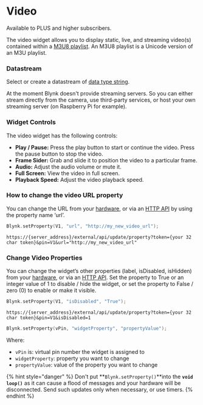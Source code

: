 # Video

Available to PLUS and higher subscribers.

The video widget allows you to display static, live, and streaming video(s) contained within a [M3U8 playlist](https://www.rfc-editor.org/rfc/rfc8216.html).  An M3U8 playlist is a Unicode version of an M3U playlist. &#x20;

### Datastream

Select or create a datastream of [data type string](../templates/datastreams/datastreams-common-settings/data-type.md).

At the moment Blynk doesn't provide streaming servers. So you can either stream directly from the camera, use third-party services, or host your own streaming server (on Raspberry Pi for example).

### Widget Controls

The video widget has the following controls:

* **Play / Pause:**  Press the play button to start or continue the video.  Press the pause button to stop the video. &#x20;
* **Frame Sider:**  Grab and slide it to position the video to a particular frame. &#x20;
* **Audio:** Adjust the audio volume or mute it.&#x20;
* **Full Screen:**  View the video in full screen.&#x20;
* **Playback Speed:**  Adjust the video playback speed. &#x20;

### How to change the video URL property

You can change the URL from your [hardware](../../blynk-library-firmware-api/widget-properties.md), or via an [HTTP API](../../blynk.cloud/update-property.md) by using the property name ‘url’.

```cpp
Blynk.setProperty(V1, "url", "http://my_new_video_url");
```

```
https://{server_address}/external/api/update/property?token={your 32 char token}&pin=V1&url="http://my_new_video_url"
```

### Change Video Properties

You can change the widget’s other properties (label, isDisabled, isHidden) from your [hardware](../../blynk-library-firmware-api/widget-properties.md), or via an [HTTP API](../../blynk.cloud/update-property.md). Set the property to True or an integer value of 1 to disable / hide the widget, or set the property to False / zero (0) to enable or make it visible. &#x20;

```cpp
Blynk.setProperty(V1, "isDisabled", "True");
```

```
https://{server_address}/external/api/update/property?token={your 32 char token}&pin=V1&isDisabled=1
```

```cpp
Blynk.setProperty(vPin, "widgetProperty", "propertyValue"); 
```

Where:&#x20;

* `vPin` is: virtual pin number the widget is assigned to
* `widgetProperty`: property you want to change
* `propertyValue`: value of the property you want to change

{% hint style="danger" %}
Don't put **`Blynk.setProperty()`**into the **`void loop()`** as it can cause a flood of messages and your hardware will be disconnected. Send such updates only when necessary, or use timers.
{% endhint %}
